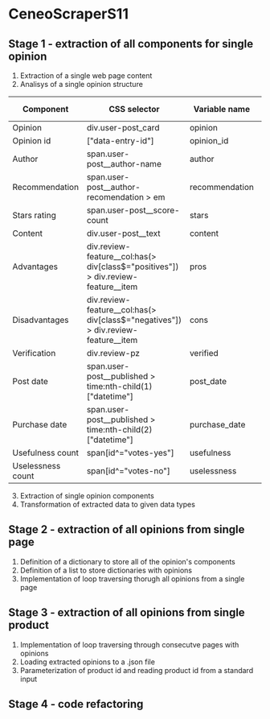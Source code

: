 # CeneoScraperS11
## Stage 1 - extraction of all components for single opinion 
1. Extraction of a single web page content
2. Analisys of a single opinion structure 

|Component|CSS selector|Variable name|Data type|
|---------|------------|-------------|---------|
|Opinion|div.user-post_card|opinion|dict|
|Opinion id|["data-entry-id"]|opinion_id|str|
|Author|span.user-post__author-name|author|str|
|Recommendation|span.user-post__author-recomendation > em|recommendation|bool|
|Stars rating|span.user-post__score-count|stars|float|
|Content|div.user-post__text|content|str|
|Advantages|div.review-feature__col:has(> div[class$="positives"]) > div.review-feature__item|pros|list (str)|
|Disadvantages|div.review-feature__col:has(> div[class$="negatives"]) > div.review-feature__item|cons|list(str)|
|Verification|div.review-pz|verified|bool|
|Post date|span.user-post__published > time:nth-child(1)["datetime"]|post_date|str|
|Purchase date|span.user-post__published > time:nth-child(2)["datetime"]|purchase_date|str|
|Usefulness count|span[id^="votes-yes"]|usefulness|int|
|Uselessness count|span[id^="votes-no"]|uselessness|int|

3. Extraction of single opinion components
4. Transformation of extracted data to given data types

## Stage 2 - extraction of all opinions from single page
1. Definition of a dictionary to store all of the opinion's components
2. Definition of a list to store dictionaries with opinions
3. Implementation of loop traversing thorugh all opinions from a single page

## Stage 3 - extraction of all opinions from single product
1. Implementation of loop traversing through consecutve pages with opinions
2. Loading extracted opinions to a .json file
3. Parameterization of product id and reading product id from a standard input

## Stage 4 - code refactoring
